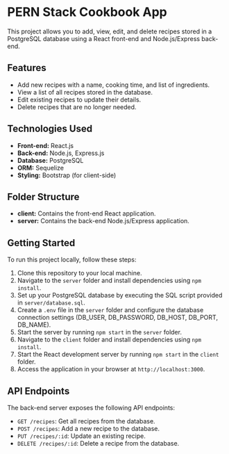 # PERN Stack Cookbook App

This project allows you to add, view, edit, and delete recipes stored in a PostgreSQL database using a React front-end and Node.js/Express back-end.


## Features

- Add new recipes with a name, cooking time, and list of ingredients.
- View a list of all recipes stored in the database.
- Edit existing recipes to update their details.
- Delete recipes that are no longer needed.

## Technologies Used

- **Front-end:** React.js
- **Back-end:** Node.js, Express.js
- **Database:** PostgreSQL
- **ORM:** Sequelize
- **Styling:** Bootstrap (for client-side)

## Folder Structure

- **client:** Contains the front-end React application.
- **server:** Contains the back-end Node.js/Express application.

## Getting Started

To run this project locally, follow these steps:

1. Clone this repository to your local machine.
2. Navigate to the `server` folder and install dependencies using `npm install`.
3. Set up your PostgreSQL database by executing the SQL script provided in `server/database.sql`.
4. Create a `.env` file in the `server` folder and configure the database connection settings (DB_USER, DB_PASSWORD, DB_HOST, DB_PORT, DB_NAME).
5. Start the server by running `npm start` in the `server` folder.
6. Navigate to the `client` folder and install dependencies using `npm install`.
7. Start the React development server by running `npm start` in the `client` folder.
8. Access the application in your browser at `http://localhost:3000`.

## API Endpoints

The back-end server exposes the following API endpoints:

- `GET /recipes`: Get all recipes from the database.
- `POST /recipes`: Add a new recipe to the database.
- `PUT /recipes/:id`: Update an existing recipe.
- `DELETE /recipes/:id`: Delete a recipe from the database.
